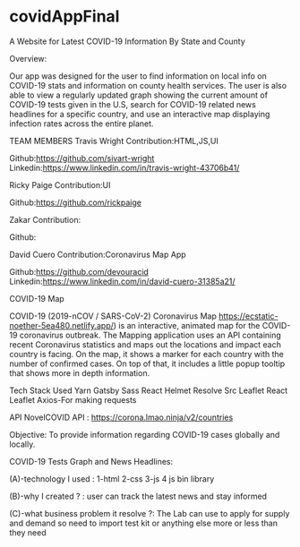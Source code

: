 # covidAppFinal
A Website for Latest COVID-19 Information By State and County 



Overview: 

Our app was designed for the user to find information on local info on COVID-19 stats and information on county health services. The user is also able to view a regularly updated graph showing the current amount of COVID-19 tests given in the U.S, search for COVID-19 related news headlines for a specific country, and use an interactive map displaying infection rates across the entire planet. 

TEAM MEMBERS
Travis Wright
Contribution:HTML,JS,UI

Github:https://github.com/sivart-wright
Linkedin:https://www.linkedin.com/in/travis-wright-43706b41/



Ricky Paige
Contribution:UI 

Github:https://github.com/rickpaige




Zakar
Contribution:


Github: 




David Cuero
Contribution:Coronavirus Map App

Github:https://github.com/devouracid
Linkedin:https://www.linkedin.com/in/david-cuero-31385a21/

COVID-19 Map 

COVID-19 (2019-nCOV / SARS-CoV-2) Coronavirus Map https://ecstatic-noether-5ea480.netlify.app/) is an interactive, animated map for the COVID-19 coronavirus outbreak.
The Mapping application uses an API containing recent Coronavirus statistics and maps out the locations and impact each country is facing.
On the map, it shows a marker for each country with the number of confirmed cases. On top of that, it includes a little popup tooltip that shows more in depth information.


Tech Stack Used
Yarn
Gatsby
Sass
React Helmet
Resolve Src
Leaflet
React Leaflet
Axios-For making requests

API 
NovelCOVID API : https://corona.lmao.ninja/v2/countries

Objective: To provide information regarding COVID-19 cases globally and locally. 



COVID-19 Tests Graph and News Headlines:

(A)-technology I used : 1-html 2-css  3-js  4 js bin library                                     

(B)-why I created ? : user can track the latest news and stay informed                                                                   

(C)-what business problem it resolve ?: The Lab can use to apply for supply and demand so need to import test kit or anything else more or less than they need

